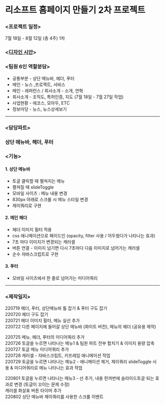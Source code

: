 # 리소프트 홈페이지 만들기 2차 프로젝트

### <프로젝트 일정>  
7월 18일 - 8월 12일 (총 4주) 1차  

### <[디자인 시안](https://xd.adobe.com/view/f608027b-e8cb-443a-a512-91ead94bf53e-a35b/specs/)>
  
### <팀원 6인 역할분담>  
- 공통부분 - 상단 메뉴바, 헤더, 푸터  
- 메인 - 뉴스 ,프로젝트, 서비스  
- 메인 - 레퍼런스 / 회사소개 - 소개, 연혁  
- 회사소개 - 조직도, 특허인증, 지도 (7월 18일 - 7월 27일 작업)  
- 사업현황 - 에코스, 모아두, ETC  
- 정보마당 - 뉴스, 뉴스상세보기  
  
------------  

### <담당파트>  
### **상단 메뉴바, 헤더, 푸터**
  
### <기능>
#### 1. 상단 메뉴바
- 토글 클릭할 때 펼쳐지는 메뉴
- 펼쳐질 때 slideToggle
- 모바일 사이즈 : 메뉴 내용 변경
- 830px 아래로 스크롤 시 메뉴 스타일 변경
- 제이쿼리로 구현

#### 2. 메인 헤더
- 헤더 이미지 필터 적용
- css 애니메이션으로 페이드인 (opacity, filter 사용 / 어두웠다가 나타나는 효과)
- 7초 마다 이미지가 변경되는 캐러셀
- 버튼 연결 - 이미지 넘기면 다시 7초마다 다음 이미지로 넘어가는 캐러셀
- 순수 자바스크립트로 구현

#### 3. 푸터
- 모바일 사이즈에서 한 줄로 넘어가는 미디어쿼리
  
------------
  
### <제작일지>
220719 헤더, 푸터, 상단메뉴바 틀 잡기 & 푸터 구도 잡기  
220720 헤더 구도 잡기  
220721 헤더 이미지 필터, 메뉴 실선 추가  
220722 다른 페이지에 들어갈 상단 메뉴바 (화이트 버전), 메뉴의 헤더 (공유용 제작)  
  
220725 메뉴, 헤더, 푸터의 미디어쿼리 추가  
220726 토글을 누르면 나타나는 메뉴1 & 팀원 파트 전부 합치기 & 이미지 용량 압축  
220727 토글 메뉴 미디어쿼리 추가  
220728 캐러셀 - 자바스크립트, 키프레임 애니메이션 작업  
220729 토글을 누르면 나타나는 메뉴2 - 애니메이션 제거, 제이쿼리 slideToggle 사용 & 미디어쿼리로 메뉴 나타나는 효과 작업  
  
220801 토글을 누르면 나타나는 메뉴3 - 선 추가, 내용 한꺼번에 슬라이드토글 되는 효과로 변경 (토글이 꼬이는 문제 수정)  
       캐러셀 화살표 버튼 타이머 추가  
220802 상단 메뉴바 제이쿼리를 사용한 스크롤 이벤트
